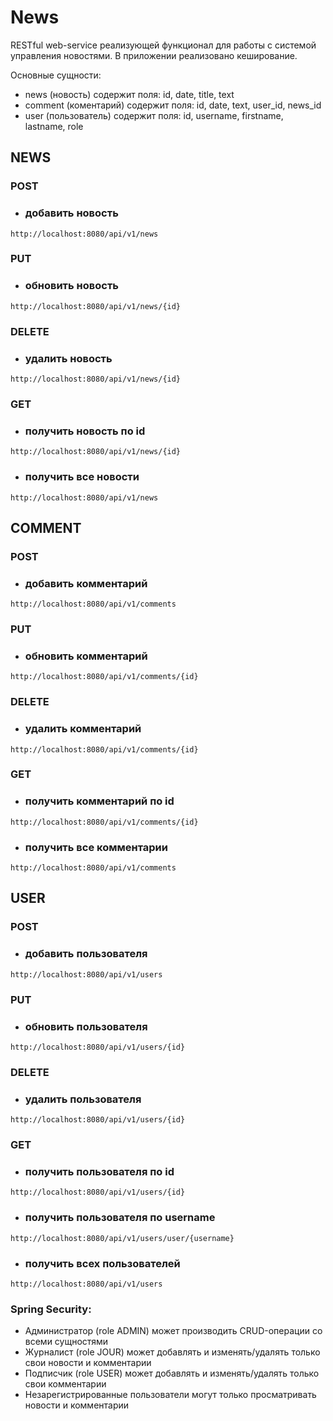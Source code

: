 # News
RESTful web-service реализующей функционал для работы с системой управления новостями. В приложении реализовано кеширование.

Основные сущности:
- news (новость) содержит поля: id, date, title, text
- comment (коментарий) содержит поля: id, date, text, user_id, news_id
- user (пользователь) содержит поля: id, username, firstname, lastname, role

## NEWS
### POST
* ### добавить новость
```
http://localhost:8080/api/v1/news
```
### PUT
* ### обновить новость
```
http://localhost:8080/api/v1/news/{id}
```
### DELETE
* ### удалить новость
```
http://localhost:8080/api/v1/news/{id}
```
### GET
* ### получить новость по id
```
http://localhost:8080/api/v1/news/{id}
```
* ### получить все новости
```
http://localhost:8080/api/v1/news
```
## COMMENT
### POST
* ### добавить комментарий
```
http://localhost:8080/api/v1/comments
```
### PUT
* ### обновить комментарий
```
http://localhost:8080/api/v1/comments/{id}
```
### DELETE
* ### удалить комментарий
```
http://localhost:8080/api/v1/comments/{id}
```
### GET
* ### получить комментарий по id
```
http://localhost:8080/api/v1/comments/{id}
```
* ### получить все комментарии
```
http://localhost:8080/api/v1/comments
```
## USER
### POST
* ### добавить пользователя
```
http://localhost:8080/api/v1/users
```
### PUT
* ### обновить пользователя
```
http://localhost:8080/api/v1/users/{id}
```
### DELETE
* ### удалить пользователя
```
http://localhost:8080/api/v1/users/{id}
```
### GET
* ### получить пользователя по id
```
http://localhost:8080/api/v1/users/{id}
```
* ### получить пользователя по username
```
http://localhost:8080/api/v1/users/user/{username}
```
* ### получить всех пользователей
```
http://localhost:8080/api/v1/users
```

### Spring Security:
 * Администратор (role ADMIN) может производить CRUD-операции со всеми сущностями
 * Журналист (role JOUR) может добавлять и изменять/удалять только свои новости и комментарии
 * Подписчик (role USER) может добавлять и изменять/удалять только свои комментарии
 * Незарегистрированные пользователи могут только просматривать новости и комментарии